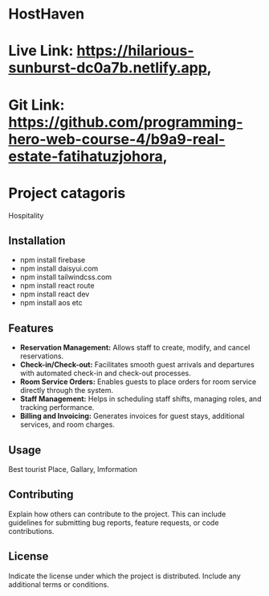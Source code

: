 # HostHaven

# Live Link: https://hilarious-sunburst-dc0a7b.netlify.app,
# Git Link: https://github.com/programming-hero-web-course-4/b9a9-real-estate-fatihatuzjohora,

# Project catagoris

Hospitality

## Installation
- npm install firebase
- npm install daisyui.com
- npm install tailwindcss.com
- npm install react route
- npm install react dev
- npm install aos etc


## Features
- **Reservation Management:** Allows staff to create, modify, and cancel reservations.
- **Check-in/Check-out:** Facilitates smooth guest arrivals and departures with automated check-in and check-out processes.
- **Room Service Orders:** Enables guests to place orders for room service directly through the system.
- **Staff Management:** Helps in scheduling staff shifts, managing roles, and tracking performance.
- **Billing and Invoicing:** Generates invoices for guest stays, additional services, and room charges.

## Usage

Best tourist Place, Gallary, Imformation

## Contributing

Explain how others can contribute to the project. This can include guidelines for submitting bug reports, feature requests, or code contributions.

## License

Indicate the license under which the project is distributed. Include any additional terms or conditions.

